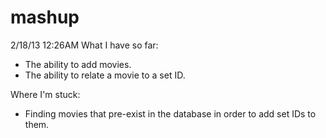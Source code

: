 mashup
======

2/18/13 12:26AM
What I have so far:

* The ability to add movies.
* The ability to relate a movie to a set ID.

Where I'm stuck:

* Finding movies that pre-exist in the database in order to add set IDs to them.